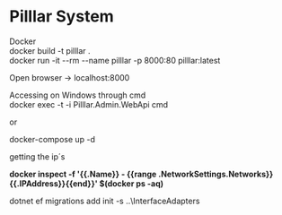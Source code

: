 # Pilllar System

Docker <br>
docker build -t pilllar .<br>
docker run -it --rm --name pilllar -p 8000:80 pilllar:latest<br>

Open browser -> localhost:8000

Accessing on Windows through cmd<br>
docker exec -t -i Pilllar.Admin.WebApi cmd

or 

docker-compose up -d

<p>
getting the ip´s
<p>
<b>docker inspect -f '{{.Name}} - {{range .NetworkSettings.Networks}}{{.IPAddress}}{{end}}' $(docker ps -aq)</b>


<p>
dotnet ef migrations add init -s ..\InterfaceAdapters
